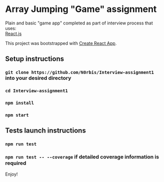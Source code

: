 # Array Jumping "Game" assignment
Plain and basic "game app" completed as part of interview process that uses:  
[React.js](https://reactjs.org/)  

This project was bootstrapped with [Create React App](https://github.com/facebook/create-react-app).

## Setup instructions


### `git clone https://github.com/N0rbis/Interview-assignment1` into your desired directory


### `cd Interview-assignment1`

### `npm install`

### `npm start`

## Tests launch instructions

### `npm run test`

### `npm run test -- --coverage` if detailed coverage information is required
Enjoy!

